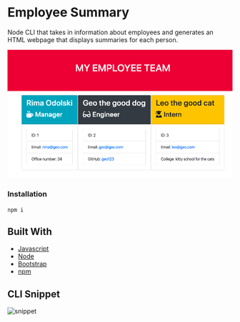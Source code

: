 # Employee Summary 

Node CLI that takes in information about employees and generates an HTML webpage that displays summaries for each person. 

![snippet](assets/Snippet.png)


### Installation

```
npm i
```

## Built With

* [Javascript](https://www.javascript.com/) 
* [Node](https://nodejs.org/en/)
* [Bootstrap](https://getbootstrap.com/) 
* [npm](https://www.npmjs.com/)


## CLI Snippet 

![snippet](https://media.giphy.com/media/Q7pnVitvQxvztWc648/giphy.gif)
